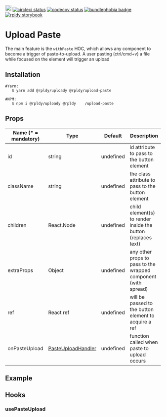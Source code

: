 <a href="https://badge.fury.io/js/%40rpldy%2Fupload-paste">
    <img src="https://badge.fury.io/js/%40rpldy%2Fupload-paste.svg" alt="npm version" height="20"></a>
<a href="https://circleci.com/gh/rpldy/react-uploady">
    <img src="https://circleci.com/gh/rpldy/react-uploady.svg?style=svg" alt="circleci status"/></a>  
<a href="https://codecov.io/gh/rpldy/react-uploady">
    <img src="https://codecov.io/gh/rpldy/react-uploady/branch/master/graph/badge.svg" alt="codecov status"/></a> 
<a href="https://bundlephobia.com/result?p=@rpldy/upload-paste">
    <img src="https://badgen.net/bundlephobia/minzip/@rpldy/upload-paste" alt="bundlephobia badge"/></a>
<a href="https://react-uploady-storybook.netlify.com/?path=/story/upload-paste--simple">
   <img src="https://cdn.jsdelivr.net/gh/storybookjs/brand@master/badge/badge-storybook.svg" alt="rpldy storybook"/></a> 

# Upload Paste

The main feature is the `withPaste` HOC, which allows any component to become a trigger of paste-to-upload.
A user pasting (ctrl/cmd+v) a file while focused on the element will trigger an upload 


## Installation

```shell
#Yarn: 
   $ yarn add @rpldy/uploady @rpldy/upload-paste 

#NPM:
   $ npm i @rpldy/uploady @rpldy    /upload-paste   
``` 

## Props

| Name (* = mandatory) | Type          | Default       | Description
| --------------       | ------------- | ------------- | -------------
| id             | string            | undefined | id attribute to pass to the button element
| className      | string            | undefined | the class attribute to pass to the button element
| children       | React.Node        | undefined | child element(s) to render inside the button (replaces text)
| extraProps     | Object            | undefined | any other props to pass to the wrapped component (with spread)
| ref            | React ref         | undefined | will be passed to the button element to acquire a ref
| onPasteUpload  | [PasteUploadHandler](src/types.js#L8) | undefined | function called when paste to upload occurs


## Example


## Hooks

### usePasteUpload

